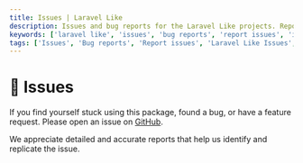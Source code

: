 ```yaml
---
title: Issues | Laravel Like
description: Issues and bug reports for the Laravel Like projects. Report issues and bugs for the Laravel Like projects. Get the list of all issues available in the Laravel Like projects.
keywords: ['laravel like', 'issues', 'bug reports', 'report issues', 'issues for laravel like']
tags: ['Issues', 'Bug reports', 'Report issues', 'Laravel Like Issues', 'Laravel Like Bug Reports', 'Support']
---
```


<head>
  <meta name="robots" content="index,follow" />
  <meta name="author" content="CSlant" />
  <meta name="generator" content="Docusaurus" />
  <meta name="theme-color" content="#2e8555" />
  
  <link rel="canonical" href="https://docs.cslant.com/laravel-like/support/issues" />
  
  <meta property="og:title" content="Issues | Laravel Like" />
  <meta property="og:description" content="Issues and bug reports for the Laravel Like projects. Report issues and bugs for the Laravel Like projects. Get the list of all issues available in the Larav..." />
  <meta property="og:type" content="article" />
  <meta property="og:url" content="https://docs.cslant.com/laravel-like/support/issues" />
  <meta property="og:site_name" content="Laravel Like Package Documentation" />
  <meta property="og:locale" content="en_US" />
  
  <meta name="twitter:card" content="summary_large_image" />
  <meta name="twitter:title" content="Issues | Laravel Like" />
  <meta name="twitter:description" content="Issues and bug reports for the Laravel Like projects. Report issues and bugs for the Laravel Like projects. Get the list of all issues available in the Larav..." />
  <meta name="twitter:creator" content="@cslantofficial" />
  <meta name="twitter:site" content="@cslantofficial" />
  
  <meta name="format-detection" content="telephone=no" />
  <meta name="mobile-web-app-capable" content="yes" />
  <meta name="apple-mobile-web-app-capable" content="yes" />
  <meta name="apple-mobile-web-app-status-bar-style" content="default" />
  
  <meta property="article:published_time" content="2025-07-21T00:00:00Z" />
  <meta property="article:modified_time" content="2025-07-21T00:00:00Z" />
  <meta property="article:author" content="CSlant" />
  <meta property="article:section" content="Documentation" />
  
  </head>

# 📢 Issues

If you find yourself stuck using this package, found a bug, or have a feature request. Please open an issue on [GitHub](https://github.com/cslant/laravel-like/issues).

We appreciate detailed and accurate reports that help us identify and replicate the issue.
